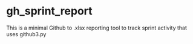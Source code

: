 # gh_sprint_report
This is a minimal Github to .xlsx reporting tool to track sprint activity that uses github3.py
